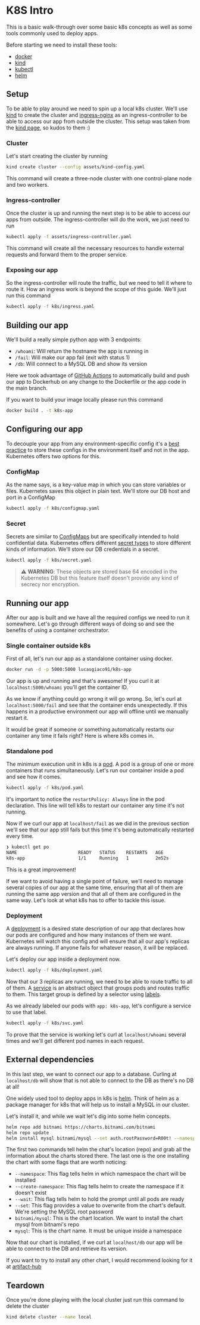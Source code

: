 # K8S Intro

This is a basic walk-through over some basic k8s concepts as well as some tools commonly used to
deploy apps.

Before starting we need to install these tools:

* [docker](https://docs.docker.com/get-docker/)
* [kind](https://kind.sigs.k8s.io/docs/user/quick-start/#installation)
* [kubectl](https://kubernetes.io/docs/tasks/tools/#kubectl)
* [helm](https://helm.sh/docs/intro/install/)

## Setup

To be able to play around we need to spin up a local k8s cluster. We'll use
[kind](https://kind.sigs.k8s.io/) to create the cluster and
[ingress-nginx](https://kubernetes.github.io/ingress-nginx/) as an ingress-controller to be able to
access our app from outside the cluster.
This setup was taken from the [kind page](https://kind.sigs.k8s.io/docs/user/ingress/),
so kudos to them :)

### Cluster

Let's start creating the cluster by running

```bash
kind create cluster --config assets/kind-config.yaml
```

This command will create a three-node cluster with one control-plane node and two workers.

### Ingress-controller

Once the cluster is up and running the next step is to be able to access our apps from outside. The
ingress-controller will do the work, we just need to run

```bash
kubectl apply -f assets/ingress-controller.yaml
```

This command will create all the necessary resources to handle external requests and forward them to
the proper service.

### Exposing our app

So the ingress-controller will route the traffic, but we need to tell it where to route it. How an
ingress work is beyond the scope of this guide. We'll just run this command

```bash
kubectl apply -f k8s/ingress.yaml
```

## Building our app

We'll build a really simple python app with 3 endpoints:

* `/whoami`: Will return the hostname the app is running in
* `/fail`: Will make our app fail (exit with status 1)
* `/db`: Will connect to a MySQL DB and show its version

Here we took advantage of [GitHub Actions](https://github.com/features/actions) to automatically
build and push our app to Dockerhub on any change to the Dockerfile or the app code in the main
branch.

If you want to build your image locally please run this command

```bash
docker build . -t k8s-app
```

## Configuring our app

To decouple your app from any environment-specific config it's a
[best practice](https://12factor.net/config) to store these configs in the environment itself
and not in the app. Kubernetes offers two options for this.

### ConfigMap

As the name says, is a key-value map in which you can store variables or files. Kubernetes saves
this object in plain text. We'll store our DB host and port in a ConfigMap

```bash
kubectl apply -f k8s/configmap.yaml
```

### Secret

Secrets are similar to [ConfigMaps](#ConfigMap) but are specifically intended to hold confidential
data. Kubernetes offers different
[secret types](https://kubernetes.io/docs/concepts/configuration/secret/#secret-types) to store
different kinds of information. We'll store our DB credentials in a secret.

```bash
kubectl apply -f k8s/secret.yaml
```

> :warning: **WARNING**: These objects are stored base 64 encoded in the Kubernetes DB but this
feature itself doesn't provide any kind of secrecy nor encryption.

## Running our app

After our app is built and we have all the required configs we need to run it somewhere. Let's go
through different ways of doing so and see the benefits of using a container orchestrator.

### Single container outside k8s

First of all, let's run our app as a standalone container using docker.

```bash
docker run -d -p 5000:5000 lucasgiaco91/k8s-app
```

Our app is up and running and that's awesome! If you curl it at `localhost:5000/whoami` you'll get
the container ID.

As we know if anything could go wrong it will go wrong. So, let's curl at `localhost:5000/fail` and
see that the container ends unexpectedly. If this happens in a productive environment our app will
offline until we manually restart it.

It would be great if someone or something automatically restarts our container any time it fails
right? Here is where k8s comes in.

### Standalone pod

The minimum execution unit in k8s is a
[pod](https://kubernetes.io/docs/concepts/workloads/pods/). A pod is a group of one or more
containers that runs simultaneously. Let's run our container inside a pod and see how it comes.

```bash
kubectl apply -f k8s/pod.yaml
```

It's important to notice the `restartPolicy: Always` line in the pod declaration. This line will
tell k8s to restart our container any time it's not running.

Now if we curl our app at `localhost/fail` as we did in the previous section we'll see that our app
still fails but this time it's being automatically restarted every time.

```bash
❯ kubectl get po
NAME                       READY   STATUS    RESTARTS   AGE
k8s-app                    1/1     Running   1          2m52s
```

This is a great improvement!

If we want to avoid having a single point of failure, we'll need to manage several copies of our app
at the same time, ensuring that all of them are running the same app version and that all of them
are configured in the same way. Let's look at what k8s has to offer to tackle this issue.

### Deployment

A [deployment](https://kubernetes.io/docs/concepts/workloads/controllers/deployment/) is a
desired state description of our app that declares how our pods are configured and how many
instances of them we want. Kubernetes will watch this config and will ensure that all our app's
replicas are always running. If anyone fails for whatever reason, it will be replaced.

Let's deploy our app inside a deployment now.

```bash
kubectl apply -f k8s/deployment.yaml
```

Now that our 3 replicas are running, we need to be able to route traffic to all of them. A
[service](https://kubernetes.io/docs/concepts/services-networking/service/) is an abstract object
that groups pods and routes traffic to them. This target group is defined by a selector using
[labels](https://kubernetes.io/docs/concepts/overview/working-with-objects/labels/).

As we already labeled our pods with `app: k8s-app`, let's configure a service to use that label.

```bash
kubectl apply -f k8s/svc.yaml
```

To prove that the service is working let's curl at `localhost/whoami` several times and we'll get
different pod names in each request.

## External dependencies

In this last step, we want to connect our app to a database. Curling at `localhost/db` will show
that is not able to connect to the DB as there's no DB at all!

One widely used tool to deploy apps in k8s is [helm](https://helm.sh/). Think of helm as a package
manager for k8s that will help us to install a MySQL in our cluster.

Let's install it, and while we wait let's dig into some helm concepts.

```bash
helm repo add bitnami https://charts.bitnami.com/bitnami
helm repo update
helm install mysql bitnami/mysql --set auth.rootPassword=R00t! --namespace db --create-namespace --wait
```

The first two commands tell helm the chat's location (repo) and grab all the information about
the charts stored there. The last one is the one installing the chart with some flags that are worth
noticing:

* `--namespace`: This flag tells helm in which namespace the chart will be installed
* `--create-namespace`: This flag tells helm to create the namespace if it doesn't exist
* `--wait`: This flag tells helm to hold the prompt until all pods are ready
* `--set`: This flag provides a value to overwrite from the chart's default. We're setting the MySQL
root password
* `bitnami/mysql`: This is the chart location. We want to install the chart mysql from bitnami's
repo
* `mysql`: This is the chart name. It must be unique inside a namespace

Now that our chart is installed, if we curl at `localhost/db` our app will be able to connect to the
DB and retrieve its version.

If you want to try to install any other chart, I would recommend looking for it at
[artifact-hub](https://artifacthub.io/)

## Teardown

Once you're done playing with the local cluster just run this command to delete the cluster

```bash
kind delete cluster --name local
```

